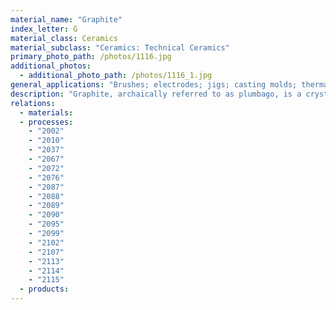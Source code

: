 ```yaml
---
material_name: "Graphite"
index_letter: G
material_class: Ceramics
material_subclass: "Ceramics: Technical Ceramics"
primary_photo_path: /photos/1116.jpg
additional_photos:
  - additional_photo_path: /photos/1116_1.jpg
general_applications: "Brushes; electrodes; jigs; casting molds; thermal insulation; bearings; rocket nozzles; composites; refractory bricks; nuclear seals."
description: "Graphite, archaically referred to as plumbago, is a crystalline form of carbon, a semimetal, a native element mineral, and one of the allotropes of carbon. Graphite is the most stable form of carbon under standard conditions. Therefore, it is used in thermochemistry as the standard state for defining the heat of formation of carbon compounds. A gray, crystalline, allotropic form of carbon, graphite occurs as a mineral in some rocks and can be made from coke. It is used as a solid lubricant, in pencils, and as a moderator in nuclear reactors."
relations:
  - materials:
  - processes:
    - "2002"
    - "2010"
    - "2037"
    - "2067"
    - "2072"
    - "2076"
    - "2087"
    - "2088"
    - "2089"
    - "2090"
    - "2095"
    - "2099"
    - "2102"
    - "2107"
    - "2113"
    - "2114"
    - "2115"
  - products:
---
```

